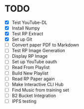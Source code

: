# TODO

- [x] Test YouTube-DL 
- [x] Install Numpy
- [x] Test RP Extract 
- [x] Set up Git 
- [ ] Convert paper PDF to Markdown
- [ ] Test RP Image Generation 
- [ ] Display RP Image
- [ ] Set up YouTube oauth
- [ ] Read From Playlist
- [ ] Build New Playlist
- [ ] Read RP Paper again
- [ ] Make Interactive CLI Hub
- [ ] Find Music from training set
- [ ] B2 Bucket Integration
- [ ] IPFS testing
